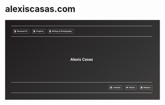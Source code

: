 # alexiscasas.com
![alt text](https://raw.githubusercontent.com/aicasas/alexiscasas.com/master/metada_homepage.png)
